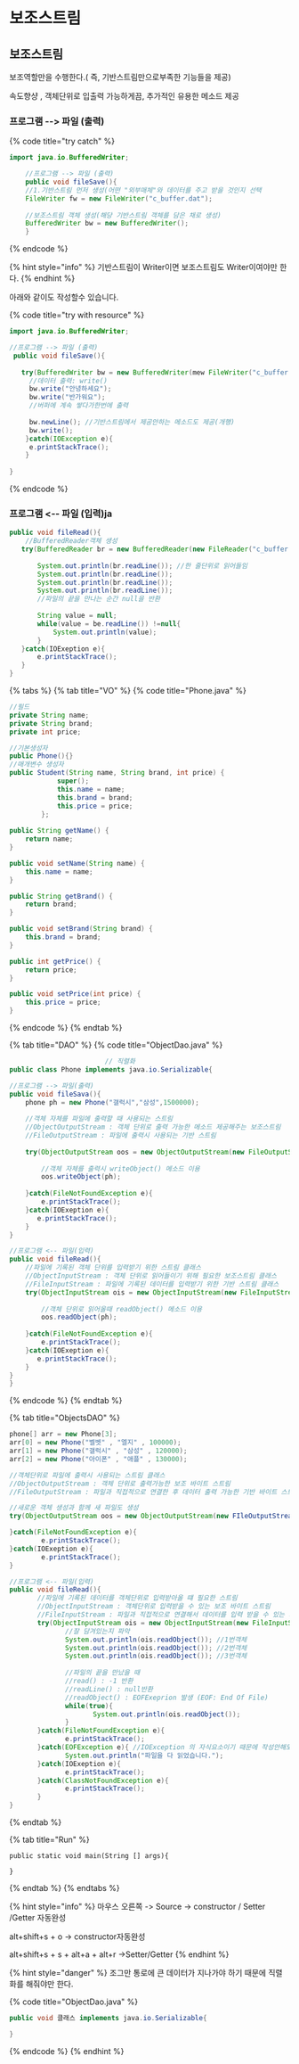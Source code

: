# 보조스트림

## 보조스트림

보조역할만을 수행한다.\( 즉, 기반스트림만으로부족한 기능들을 제공\)

속도향샹 , 객체단위로 입출력 가능하게끔, 추가적인 유용한 메소드 제공



### 프로그램 --&gt; 파일 \(출력\)

{% code title="try catch" %}
```java
import java.io.BufferedWriter;

    //프로그램 --> 파일 (출력)
    public void fileSave(){
    //1.기반스트림 먼저 생성(어떤 "외부매체"와 데이터를 주고 받을 것인지 선택
    FileWriter fw = new FileWriter("c_buffer.dat");
    
    //보조스트림 객체 생성(해당 기반스트림 객체를 담은 채로 생성)
    BufferedWriter bw = new BufferedWriter();
    }
```
{% endcode %}

{% hint style="info" %}
기반스트림이 Writer이면 보조스트림도 Writer이여야만 한다.
{% endhint %}

아래와 같이도 작성할수 있습니다.



{% code title="try with resource" %}
```java
import java.io.BufferedWriter;

//프로그램 --> 파일 (출력)
 public void fileSave(){
  
   try(BufferedWriter bw = new BufferedWriter(mew FileWriter("c_buffer.dat"))){
     //데이터 출력: write()
     bw.write("안녕하세요");
     bw.write("반가워요");
     //버퍼에 계속 쌓다가한번에 출력
   
     bw.newLine(); //기반스트림에서 제공안하는 메소드도 제공(개행)
     bw.write();
    }catch(IOException e){
     e.printStackTrace();
    }
   
}
```
{% endcode %}



### 프로그램 &lt;-- 파일 \(입력\)ja

```java
public void fileRead(){
    //BufferedReader객체 생성
   try(BufferedReader br = new BufferedReader(new FileReader("c_buffer.dat"))){
   
       System.out.println(br.readLine()); //한 줄단위로 읽어들임
       System.out.println(br.readLine());
       System.out.println(br.readLine());
       System.out.println(br.readLine()); 
       //파일의 끝을 만나는 순간 null을 반환
   
       String value = null;
       while(value = be.readLine()) !=null{
           System.out.println(value);
       }
   }catch(IOExeption e){
       e.printStackTrace();
   }
}
```





{% tabs %}
{% tab title="VO" %}
{% code title="Phone.java" %}
```java
//필드
private String name;
private String brand;
private int price;

//기본생성자
public Phone(){}
//매개변수 생성자
public Student(String name, String brand, int price) {
			super();
			this.name = name;
			this.brand = brand;
			this.price = price;
		};
		
public String getName() {
	return name;
}

public void setName(String name) {
	this.name = name;
}

public String getBrand() {
	return brand;
}

public void setBrand(String brand) {
	this.brand = brand;
}

public int getPrice() {
	return price;
}

public void setPrice(int price) {
	this.price = price;
}

```
{% endcode %}
{% endtab %}

{% tab title="DAO" %}
{% code title="ObjectDao.java" %}
```java
                        // 직렬화
public class Phone implements java.io.Serializable{ 

//프로그램 --> 파일(출력)
public void fileSava(){
    phone ph = new Phone("갤럭시","삼성",1500000);
    
    //객체 자체를 파일에 출력할 때 사용되는 스트림
    //ObjectOutputStream : 객체 단위로 출력 가능한 메소드 제공해주는 보조스트림
    //FileOutputStream : 파일에 출력시 사용되는 기반 스트림
    
    try(ObjectOutputStream oos = new ObjectOutputStream(new FileOutputStream("phone.dat"))){
        
        //객체 자체를 출력시 writeObject() 메소드 이용
        oos.writeObject(ph);
    
    }catch(FileNotFoundException e){
        e.printStackTrace();
    }catch(IOExeption e){
       e.printStackTrace();
    }
}

//프로그램 <-- 파일(입력)
public void fileRead(){
    //파일에 기록된 객체 단위를 입력받기 위한 스트림 클래스
    //ObjectInputStream : 객체 단위로 읽어들이기 위해 필요한 보조스트림 클래스
    //FileInputStream : 파일에 기록된 데이터를 입력받기 위한 기반 스트림 클래스
    try(ObjectInputStream ois = new ObjectInputStream(new FileInputStream("phone.dat"))){
        
        //객체 단위로 읽어올때 readObject() 메소드 이용
        oos.readObject(ph);
    
    }catch(FileNotFoundException e){
        e.printStackTrace();
    }catch(IOExeption e){
       e.printStackTrace();
    }
}
}
```
{% endcode %}
{% endtab %}

{% tab title="ObjectsDAO" %}
```java
phone[] arr = new Phone[3];
arr[0] = new Phone("벨벳" , "엘지" , 100000);
arr[1] = new Phone("갤럭시" , "삼성" , 120000);
arr[2] = new Phone("아이폰" , "애플" , 130000);

//객체단위로 파일에 출력시 사용되는 스트림 클래스
//ObjectOutputStream : 객체 단위로 출력가능한 보조 바이트 스트림
//FileOutputStream : 파일과 직접적으로 연결한 후 데이터 출력 가능한 기반 바이트 스트림

//새로운 객체 생성과 함께 새 파일도 생성
try(ObjectOutputStream oos = new ObjectOutputStream(new FIleOutputStream("phones.dat"))){

}catch(FileNotFoundException e){
        e.printStackTrace();
}catch(IOExeption e){
        e.printStackTrace();
}

//프로그램 <-- 파일(입력)
public void fileRead(){
       //파일에 기록된 데이터를 객체단위로 입력받아올 떄 필요한 스트림
       //ObjectInputStream : 객체단위로 입력받을 수 있는 보조 바이트 스트림
       //FileInputStream : 파일과 직접적으로 연결해서 데이터를 입력 받을 수 있는 기반 바이트 스트림
       try(ObjectInputStream ois = new ObjectInputStream(new FileInputStream("phone.dat"))){
              //잘 담겨있는지 파악
              System.out.println(ois.readObject()); //1번객체
              System.out.println(ois.readObject()); //2번객체
              System.out.println(ois.readObject()); //3번객체
              
              //파일의 끝을 만났을 때
              //read() : -1 반환
              //readLine() : null반환
              //readObject() : EOFExeprion 발생 (EOF: End Of File)
              while(true){
                     System.out.println(ois.readObject());
              }
       }catch(FileNotFoundException e){
              e.printStackTrace();
       }catch(EOFException e){ //IOException 의 자식요소이기 때문에 작성안해도 상관없지만, 확인하고 싶다면 부모보다 위에 있어야함.
              System.out.println("파일을 다 읽었습니다.");
       }catch(IOExeption e){
              e.printStackTrace();
       }catch(ClassNotFoundException e){
              e.printStackTrace();
       }
}
```
{% endtab %}

{% tab title="Run" %}
```
public static void main(String [] args){
    
}
```
{% endtab %}
{% endtabs %}

{% hint style="info" %}
마우스 오른쪽 -&gt; Source -&gt; constructor / Setter /Getter 자동완성 

alt+shift+s   +   o    -&gt;  constructor자동완성

alt+shift+s   +   s   +    alt+a   +     alt+r   -&gt;Setter/Getter
{% endhint %}

{% hint style="danger" %}
조그만 통로에 큰 데이터가 지나가야 하기 때문에 직렬화를 해줘야만 한다.

{% code title="ObjectDao.java" %}
```java
public void 클래스 implements java.io.Serializable{

}
```
{% endcode %}
{% endhint %}




